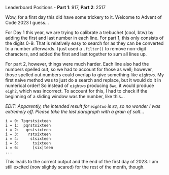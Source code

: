 Leaderboard Positions - **Part 1**: 917, **Part 2**: 2517

Wow, for a first day this did have some trickery to it. Welcome to Advent of Code 2023 I guess...

For Day 1 this year, we are trying to calibrate a trebuchet (cool, btw) by adding the first and last number in each line. For part 1, this only consists of the digits 0-9. That is relatively easy to search for as they can be converted to a number afterwards. I just used a `.filter()` to remove non-digit characters, and added the first and last together to sum all lines up.

For part 2, however, things were much harder. Each line also had the numbers spelled out, so we had to account for those as well; however, those spelled out numbers could overlap to give something like `eightwo`. My first naive method was to just do a search and replace, but it would do it in numerical order! So instead of `eightwo` producing `8wo`, it would produce `eigh2`, which was incorrect. To account for this, I had to check if the beginning of a sliding window was the number, like this...

*EDIT: Apparently, the intended result for `eightwo` is `82`, so no wonder I was extremely off. Please take the last paragraph with a grain of salt...*

```
i = 0: 7pqrstsixteen
i = 1:  pqrstsixteen
i = 2:   qrstsixteen
i = 3:    rstsixteen
i = 4:     stsixteen
i = 5:      tsixteen
i = 6:      [six]teen
...
```

This leads to the correct output and the end of the first day of 2023. I am still excited (now slightly scared) for the rest of the month, though.